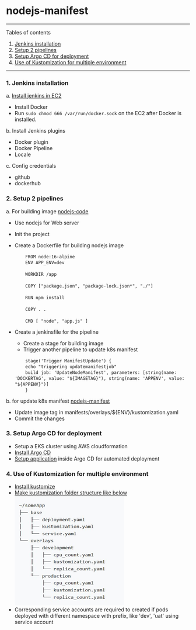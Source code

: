 # nodejs-manifest

*******
Tables of contents  
 1. [Jenkins installation ](#JenkinsInstallation )
 2. [Setup 2 pipelines](#Setup2Pipelines)
 3. [Setup Argo CD for deployment](#SetupArgoCDForDeployment)
 4. [Use of Kustomization for multiple environment](#UseOfKustomizationForMultipleEnvironment)

*******

<div id='JenkinsInstallation'/>  

### 1. Jenkins installation 
a. [Install jenkins in EC2](https://www.jenkins.io/doc/tutorials/tutorial-for-installing-jenkins-on-AWS/)

- Install Docker
- Run ```sudo chmod 666 /var/run/docker.sock``` on the EC2 after Docker is installed.
			
b. Install Jenkins plugins
	
- Docker plugin
- Docker Pipeline
- Locale
			
c. Config credentials
	
- github
- dockerhub
	
<div id='Setup2Pipelines'/>  

### 2. Setup 2 pipelines
a. For building image [nodejs-code](https://github.com/johnchan2016/nodejs-code.git)

- Use nodejs for Web server
- Init the project
- Create a Dockerfile for building nodejs image
	```
		FROM node:16-alpine
		ENV APP_ENV=dev

		WORKDIR /app

		COPY ["package.json", "package-lock.json*", "./"]

		RUN npm install

		COPY . .

		CMD [ "node", "app.js" ]
	```
	
- Create a jenkinsfile for the pipeline
	
	- Create a stage for building image			
	- Trigger another pipeline to update k8s manifest
	
	```
	    stage('Trigger ManifestUpdate') {
		echo "triggering updatemanifestjob"
		build job: 'UpdateNodeManifest', parameters: [string(name: 'DOCKERTAG', value: "${IMAGETAG}"), string(name: 'APPENV', value: "${APPENV}")]
	    }
  	```
	
b. for update k8s manifest [nodejs-manifest](https://github.com/johnchan2016/nodejs-manifest.git)

- Update image tag in manifests/overlays/${ENV}/kustomization.yaml
- Commit the changes
	
<div id='SetupArgoCDForDeployment'/>  

### 3. Setup Argo CD for deployment

- Setup a EKS cluster using AWS cloudformation
- [Install Argo CD](https://www.eksworkshop.com/intermediate/290_argocd/)
- [Setup application](https://argo-cd.readthedocs.io/en/stable/getting_started/#6-create-an-application-from-a-git-repository) inside Argo CD for automated deployment 

<div id='UseOfKustomizationForMultipleEnvironment'/>  

### 4. Use of Kustomization for multiple environment

- [Install kustomize](https://kubectl.docs.kubernetes.io/installation/kustomize/)
- [Make kustomization folder structure like below](https://kubectl.docs.kubernetes.io/guides/introduction/kustomize/)<br/>
  <img src="./images/kustomize-folder-structure.jpg" width="300" height="300">
- Corresponding service accounts are required to created if pods deployed with different namespace with prefix, like 'dev', 'uat' using service account
